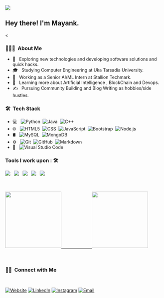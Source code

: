 <img src="https://fontmeme.com/permalink/210127/4f68b3b89e507b7a5f587a7bd1c1397c.png">

<h2> Hey there! I'm Mayank.</h2>

<<h3> 👨🏻‍💻 &nbsp;About Me </h3>

- 🤔 &nbsp; Exploring new technologies and developing software solutions and quick hacks.
- 🎓 &nbsp; Studying Computer Engineering at Uka Tarsadia University.
- 💼 &nbsp; Working as a Senior AI/ML Intern at Stallion Techmark.
- 🌱 &nbsp; Learning more about Artificial Intelligence , BlockChain and Devops.
- ✍️ &nbsp; Pursuing Community Building and Blog Writing as hobbies/side hustles.

<h3> 🛠 &nbsp;Tech Stack</h3>

- 💻 &nbsp;
  ![Python](https://img.shields.io/badge/-Python-333333?style=flat&logo=python)&nbsp;
  ![Java](https://img.shields.io/badge/-Java-333333?style=flat&logo=Java&logoColor=007396)&nbsp;
  ![C++](https://img.shields.io/badge/-C++-333333?style=flat&logo=C%2B%2B&logoColor=00599C)
- 🌐 &nbsp;
  ![HTML5](https://img.shields.io/badge/-HTML5-333333?style=flat&logo=HTML5)&nbsp;
  ![CSS](https://img.shields.io/badge/-CSS-333333?style=flat&logo=CSS3&logoColor=1572B6)&nbsp;
  ![JavaScript](https://img.shields.io/badge/-JavaScript-333333?style=flat&logo=javascript)&nbsp;
  ![Bootstrap](https://img.shields.io/badge/-Bootstrap-333333?style=flat&logo=bootstrap&logoColor=563D7C)&nbsp;
  ![Node.js](https://img.shields.io/badge/-Node.js-333333?style=flat&logo=node.js)
- 🛢 &nbsp;
  ![MySQL](https://img.shields.io/badge/-MySQL-333333?style=flat&logo=mysql)&nbsp;
  ![MongoDB](https://img.shields.io/badge/-MongoDB-333333?style=flat&logo=mongodb)
- ⚙️ &nbsp;
  ![Git](https://img.shields.io/badge/-Git-333333?style=flat&logo=git)&nbsp;
  ![GitHub](https://img.shields.io/badge/-GitHub-333333?style=flat&logo=github)&nbsp;
  ![Markdown](https://img.shields.io/badge/-Markdown-333333?style=flat&logo=markdown)
- 🔧 &nbsp;
  ![Visual Studio Code](https://img.shields.io/badge/-Visual%20Studio%20Code-333333?style=flat&logo=visual-studio-code&logoColor=007ACC)

### Tools I work upon : 🛠
<img src="https://img.shields.io/badge/Keras%20-%23D00000.svg?&style=for-the-badge&logo=Keras&logoColor=white"/>     &nbsp; <img src="https://img.shields.io/badge/TensorFlow%20-%23FF6F00.svg?&style=for-the-badge&logo=TensorFlow&logoColor=white" /> &nbsp;    <img src="https://img.shields.io/badge/pandas%20-%23150458.svg?&style=for-the-badge&logo=pandas&logoColor=white" /> &nbsp;    <img src="https://img.shields.io/badge/Jupyter%20-%23F37626.svg?&style=for-the-badge&logo=Jupyter&logoColor=white" /> &nbsp;    <img src="https://img.shields.io/badge/flask%20-%23000.svg?&style=for-the-badge&logo=flask&logoColor=white"/>
<br/>
<br/>
<br/>

<a href="https://github.com/mayank8200">
  <img height="180em" src="https://github-readme-stats.vercel.app/api?username=mayank8200&theme=buefy&show_icons=true" />&nbsp;&nbsp;&nbsp;&nbsp;&nbsp;&nbsp;&nbsp;&nbsp;&nbsp;&nbsp;&nbsp;&nbsp;&nbsp;&nbsp;&nbsp;&nbsp;&nbsp;&nbsp;&nbsp;&nbsp;&nbsp;&nbsp;&nbsp;&nbsp;
  <img height="180em" src="https://github-readme-stats.vercel.app/api/top-langs/?username=mayank8200&theme=buefy&layout=compact" />
</a>
<br/>
<br/>
<br/>

<h3> 🤝🏻 &nbsp;Connect with Me </h3>
<br>
<p>
<a href="https://www.mayank-bajaj.me/"><img alt="Website" src="https://img.shields.io/badge/Website-www.mayankbajaj.me-blue?style=flat-square&logo=google-chrome"></a>
<a href="https://www.linkedin.com/in/mayank-bajaj/"><img alt="LinkedIn" src="https://img.shields.io/badge/LinkedIn-Mayank%20Bajaj-blue?style=flat-square&logo=linkedin"></a>
<a href="https://www.instagram.com/m.a.y.a.n.k_bajaj/"><img alt="Instagram" src="https://img.shields.io/badge/Instagram-m.a.y.a.n.k_bajaj-blue?style=flat-square&logo=instagram"></a>
<a href="mailto:mayankbajaj114@gmail.com"><img alt="Email" src="https://img.shields.io/badge/Email-mayankbajaj114@gmail.com-blue?style=flat-square&logo=gmail"></a>

</p>

